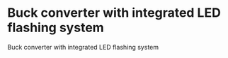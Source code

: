 # Buck converter with integrated LED flashing system
Buck converter with integrated LED flashing system
